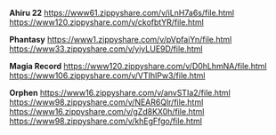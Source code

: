 **Ahiru 22**
https://www61.zippyshare.com/v/iLnH7a6s/file.html
https://www120.zippyshare.com/v/ckofbtYR/file.html

**Phantasy**
https://www1.zippyshare.com/v/pVpfaiYn/file.html
https://www33.zippyshare.com/v/yiyLUE9D/file.html

**Magia Record**
https://www120.zippyshare.com/v/D0hLhmNA/file.html
https://www106.zippyshare.com/v/VTIhlPw3/file.html

**Orphen**
https://www16.zippyshare.com/v/anvSTIa2/file.html
https://www98.zippyshare.com/v/NEAR6Qlr/file.html
https://www16.zippyshare.com/v/gZd8KX0h/file.html
https://www98.zippyshare.com/v/khEgFfgo/file.html
